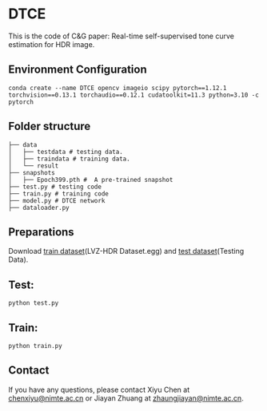 # DTCE
This is the code of C&G paper: Real-time self-supervised tone curve estimation for HDR image.
## Environment Configuration
```conda create --name DTCE opencv imageio scipy pytorch==1.12.1 torchvision==0.13.1 torchaudio==0.12.1 cudatoolkit=11.3 python=3.10 -c pytorch```
## Folder structure
```
├── data  
│   ├── testdata # testing data.  
│   ├── traindata # training data.  
│   └── result  
├── snapshots  
│   ├── Epoch399.pth #  A pre-trained snapshot
├── test.py # testing code
├── train.py # training code
├── model.py # DTCE network
├── dataloader.py
```
## Preparations
Download [train dataset](https://www.kaggle.com/datasets/landrykezebou/lvzhdr-tone-mapping-benchmark-dataset-tmonet)(LVZ-HDR Dataset.egg) and [test dataset](https://github.com/zhangn77/LTMN)(Testing Data).
## Test:
```python test.py ```
## Train:
```python train.py ```
## Contact
If you have any questions, please contact Xiyu Chen at chenxiyu@nimte.ac.cn or Jiayan Zhuang at zhaungjiayan@nimte.ac.cn.
